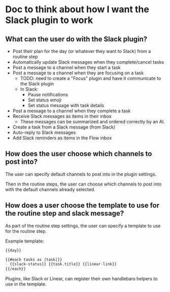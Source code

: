 # Doc to think about how I want the Slack plugin to work

## What can the user do with the Slack plugin?

- Post their plan for the day (or whatever they want to Slack) from a routine step
- Automatically update Slack messages when they complete/cancel tasks 
- Post a message to a channel when they start a task
- Post a message to a channel when they are focusing on a task
  - TODO: need to create a "Focus" plugin and have it communicate to the Slack plugin
  - In Slack:
    - Pause notifications
    - Set status emoji
    - Set status message with task details
- Post a message to a channel when they complete a task
- Receive Slack messages as items in their inbox
  - These messages can be summarized and ordered correctly by an AI.
- Create a task from a Slack message (from Slack)
- Auto-reply to Slack messages
- Add Slack reminders as items in the Flow inbox

## How does the user choose which channels to post into?

The user can specify default channels to post into in the plugin settings.

Then in the routine steps, the user can choose which channels to post into with the default channels already selected.

## How does a user choose the template to use for the routine step and slack message?

As part of the routine step settings, the user can specify a template to use for the routine step.

Example template:
```md
{{day}}

{{#each tasks as |task|}}
- {{slack-status}} {{task.title}} {{linear-link}}
{{/each}}
```

Plugins, like Slack or Linear, can register their own handlebars helpers to use in the template.

